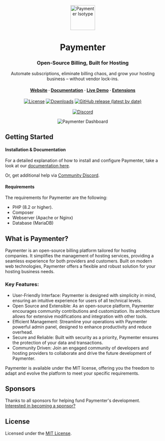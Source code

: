 <br>
<p align="center">
  <a href="https://paymenter.org">
    <picture>
      <source media="(max-width: 768px)" srcset="https://paymenter.org/iso.svg" width="65px">
      <source media="(prefers-color-scheme: dark)" srcset="https://paymenter.org/iso.svg" width="80px">
      <source media="(prefers-color-scheme: light)" srcset="https://paymenter.org/iso.svg" width="80px">
      <img alt="Paymenter Isotype" src="https://paymenter.org/iso.svg">
    </picture>
  </a>
</p>
<h1 align="center">
  Paymenter
</h1>

<div align="center">
  <h3>Open-Source Billing, Built for Hosting</h3>
  <p>Automate subscriptions, eliminate billing chaos, and grow your hosting business – without vendor lock-ins.</p>
</div>

<h4 align="center">
  <a href="https://paymenter.org">Website</a> ·
  <a href="https://paymenter.org/docs/installation/install">Documentation</a> ·
  <a href="https://demo.paymenter.org">Live Demo</a> ·
  <a href="https://builtbybit.com/resources/categories/paymenter.76/">Extensions</a>
</h4>

 <div align="center">
   
  [![License](https://img.shields.io/badge/license-MIT-blue.svg)](https://github.com/Paymenter/paymenter/blob/master/LICENSE)
  [![Downloads](https://img.shields.io/github/downloads/paymenter/paymenter/total)]()
  [![GitHub release (latest by date)](https://img.shields.io/github/v/release/paymenter/paymenter)](https://github.com/Paymenter/paymenter/releases)
    <br>
    <br>
  [![Discord](https://img.shields.io/discord/882318291014651924?logo=discord&labelColor=white&color=5865f2)](https://discord.gg/xB4UUT3XQg)
  
</div>

<div align="center">
    <picture>
      <source media="(max-width: 768px)" srcset="https://upload.wikimedia.org/wikipedia/commons/c/ca/1x1.png">
      <source media="(prefers-color-scheme: dark)" srcset="https://paymenter.org/landing/screenshots/dark/dashboard.webp">
      <source media="(prefers-color-scheme: light)" srcset="https://paymenter.org/landing/screenshots/light/dashboard.webp">
      <img alt="Paymenter Dashboard" src="https://paymenter.org/landing/screenshots/dark/dashboard.webp">
    </picture>
    <br>
</div>

## Getting Started

#### Installation & Documentation

For a detailed explanation of how to install and configure Paymenter, take a look at our [documentation here](https://paymenter.org/docs/getting-started/introduction/).

Or, get additional help via [Community Discord](https://discord.gg/xB4UUT3XQg).

#### Requirements

The requirements for Paymenter are the following:

- PHP (8.2 or higher).
- Composer
- Webserver (Apache or Nginx)
- Database (MariaDB)

## What is Paymenter?

Paymenter is an open-source billing platform tailored for hosting companies. It simplifies the management of hosting services, providing a seamless experience for both providers and customers. Built on modern web technologies, Paymenter offers a flexible and robust solution for your hosting business needs.

### Key Features:
- User-Friendly Interface: Paymenter is designed with simplicity in mind, ensuring an intuitive experience for users of all technical levels.
- Open Source and Extensible: As an open-source platform, Paymenter encourages community contributions and customization. Its architecture allows for extensive modifications and integration with other tools.
- Efficient Management: Streamline your operations with Paymenter powerful admin panel, designed to enhance productivity and reduce overhead.
- Secure and Reliable: Built with security as a priority, Paymenter ensures the protection of your data and transactions.
- Community Driven: Join an engaged community of developers and hosting providers to collaborate and drive the future development of Paymenter.

Paymenter is available under the MIT license, offering you the freedom to adapt and evolve the platform to meet your specific requirements.

## Sponsors

Thanks to all sponsors for helping fund Paymenter's development. [Interested in becoming a sponsor?](https://github.com/sponsors/Paymenter)

## License

Licensed under the [MIT License](https://github.com/Paymenter/Paymenter/blob/master/LICENSE).
